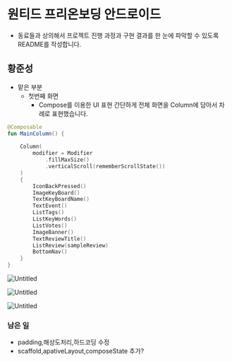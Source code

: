# 원티드 프리온보딩 안드로이드
- 동료들과 상의해서 프로젝트 진행 과정과 구현 결과를 한 눈에 파악할 수 있도록 README를 작성합니다.

## 황준성
- 맡은 부분
    - 첫번째 화면
        - Compose를 이용한 UI 표현
간단하게 전체 화면을 Column에 담아서 차례로 표현했습니다.

```kotlin
@Composable
fun MainColumn() {
    
    Column(
        modifier = Modifier
            .fillMaxSize()
            .verticalScroll(rememberScrollState())
    )
    {
        IconBackPressed()
        ImageKeyBoard()
        TextKeyBoardName()
        TextEvent()
        ListTags()
        ListKeyWords()
        ListVotes()
        ImageBanner()
        TextReviewTitle()
        ListReview(sampleReview)
        BottomNav()
    }
}
```

![Untitled](https://s3-us-west-2.amazonaws.com/secure.notion-static.com/fae066b6-871b-4b27-999a-344d97317a54/Untitled.jpeg)

![Untitled](https://s3-us-west-2.amazonaws.com/secure.notion-static.com/0af94fa9-141b-48f8-ac32-3cbb04da3da2/Untitled.jpeg)

![Untitled](https://s3-us-west-2.amazonaws.com/secure.notion-static.com/dbb1676f-406f-4fb5-82a9-4cb50ec1aa73/Untitled.jpeg)

### 남은 일
- padding,해상도처리,하드코딩 수정
- scaffold,apativeLayout,composeState 추가?
